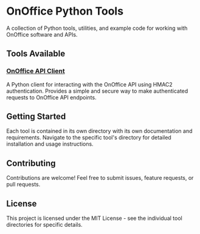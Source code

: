 # OnOffice Python Tools

A collection of Python tools, utilities, and example code for working with OnOffice software and APIs.

## Tools Available

### [OnOffice API Client](./onoffice_api/)
A Python client for interacting with the OnOffice API using HMAC2 authentication. Provides a simple and secure way to make authenticated requests to OnOffice API endpoints.

## Getting Started

Each tool is contained in its own directory with its own documentation and requirements. Navigate to the specific tool's directory for detailed installation and usage instructions.

## Contributing

Contributions are welcome! Feel free to submit issues, feature requests, or pull requests.

## License

This project is licensed under the MIT License - see the individual tool directories for specific details.
